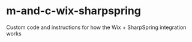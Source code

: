 # m-and-c-wix-sharpspring
Custom code and instructions for how the Wix + SharpSpring integration works
